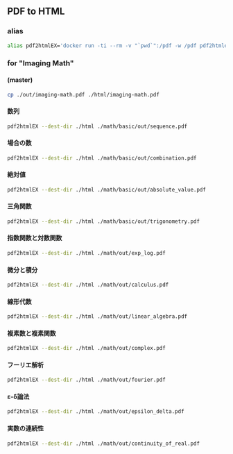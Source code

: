 ## PDF to HTML

### alias

```bash
alias pdf2htmlEX='docker run -ti --rm -v "`pwd`":/pdf -w /pdf pdf2htmlex/pdf2htmlex:0.18.8.rc2-master-20200820-alpine-3.12.0-x86_64'
```

### for "Imaging Math"

#### (master)

```bash
cp ./out/imaging-math.pdf ./html/imaging-math.pdf
```

#### 数列

```bash
pdf2htmlEX --dest-dir ./html ./math/basic/out/sequence.pdf
```

#### 場合の数

```bash
pdf2htmlEX --dest-dir ./html ./math/basic/out/combination.pdf
```

#### 絶対値

```bash
pdf2htmlEX --dest-dir ./html ./math/basic/out/absolute_value.pdf
```

#### 三角関数

```bash
pdf2htmlEX --dest-dir ./html ./math/basic/out/trigonometry.pdf
```

#### 指数関数と対数関数

```bash
pdf2htmlEX --dest-dir ./html ./math/out/exp_log.pdf
```

#### 微分と積分

```bash
pdf2htmlEX --dest-dir ./html ./math/out/calculus.pdf
```

#### 線形代数

```bash
pdf2htmlEX --dest-dir ./html ./math/out/linear_algebra.pdf
```

#### 複素数と複素関数

```bash
pdf2htmlEX --dest-dir ./html ./math/out/complex.pdf
```

#### フーリエ解析

```bash
pdf2htmlEX --dest-dir ./html ./math/out/fourier.pdf
```

#### ε-δ論法

```bash
pdf2htmlEX --dest-dir ./html ./math/out/epsilon_delta.pdf
```

#### 実数の連続性

```bash
pdf2htmlEX --dest-dir ./html ./math/out/continuity_of_real.pdf
```

